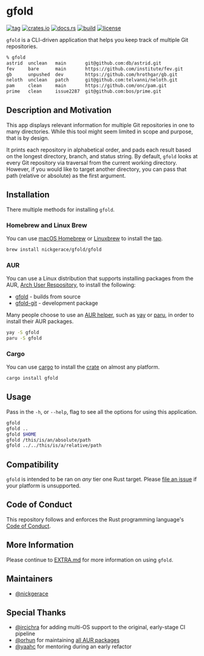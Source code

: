 # gfold

[![tag](https://img.shields.io/github/v/tag/nickgerace/gfold?label=version&style=flat-square)](https://github.com/nickgerace/gfold/releases/latest)
[![crates.io](https://img.shields.io/crates/v/gfold?style=flat-square)](https://crates.io/crates/gfold)
[![docs.rs](https://img.shields.io/docsrs/gfold?style=flat-square)](https://docs.rs/gfold)
[![build](https://img.shields.io/github/workflow/status/nickgerace/gfold/merge/main?style=flat-square)](https://github.com/nickgerace/gfold/actions?query=workflow%3Amerge+branch%3Amain)
[![license](https://img.shields.io/github/license/nickgerace/gfold?style=flat-square)](./LICENSE)

`gfold` is a CLI-driven application that helps you keep track of multiple Git repositories.

```sh
% gfold
astrid  unclean   main       git@github.com:db/astrid.git
fev     bare      main       https://github.com/institute/fev.git
gb      unpushed  dev        https://github.com/hrothgar/gb.git
neloth  unclean   patch      git@github.com:telvanni/neloth.git
pam     clean     main       https://github.com/onc/pam.git
prime   clean     issue2287  git@github.com:bos/prime.git
```

## Description and Motivation

This app displays relevant information for multiple Git repositories in one to many directories.
While this tool might seem limited in scope and purpose, that is by design.

It prints each repository in alphabetical order, and pads each result based on the longest directory, branch, and status string.
By default, `gfold` looks at every Git repository via traversal from the current working directory.
However, if you would like to target another directory, you can pass that path (relative or absolute) as the first argument.

## Installation

There multiple methods for installing `gfold`.

### Homebrew and Linux Brew

You can use [macOS Homebrew](https://brew.sh) or [Linuxbrew](https://docs.brew.sh/Homebrew-on-Linux) to install the [tap](https://github.com/nickgerace/homebrew-gfold).

```sh
brew install nickgerace/gfold/gfold
```

### AUR

You can use a Linux distribution that supports installing packages from the AUR, [Arch User Respository](https://aur.archlinux.org/), to install the following:

- [gfold](https://aur.archlinux.org/packages/gfold/) - builds from source
- [gfold-git](https://aur.archlinux.org/packages/gfold-git/) - development package

Many people choose to use an [AUR helper](https://wiki.archlinux.org/index.php/AUR_helpers), such as [yay](https://github.com/Jguer/yay) or [paru](https://github.com/Morganamilo/paru), in order to install their AUR packages.

```sh
yay -S gfold
paru -S gfold
```

### Cargo

You can use [cargo](https://crates.io) to install the [crate](https://crates.io/crates/gfold) on almost any platform.

```sh
cargo install gfold
```

## Usage

Pass in the `-h`, or `--help`, flag to see all the options for using this application.

```sh
gfold
gfold ..
gfold $HOME
gfold /this/is/an/absolute/path
gfold ../../this/is/a/relative/path
```

## Compatibility

`gfold` is intended to be ran on *any* tier one Rust target.
Please [file an issue](https://github.com/nickgerace/gfold/issues) if your platform is unsupported.

## Code of Conduct

This repository follows and enforces the Rust programming language's [Code of Conduct](https://www.rust-lang.org/policies/code-of-conduct).

## More Information

Please continue to [EXTRA.md](./docs/EXTRA.md) for more information on using `gfold`.

## Maintainers

- [@nickgerace](https://nickgerace.dev)

## Special Thanks

- [@jrcichra](https://github.com/jrcichra) for adding multi-OS support to the original, early-stage CI pipeline
- [@orhun](https://github.com/orhun) for maintaining [all AUR packages](https://github.com/orhun/PKGBUILDs)
- [@yaahc](https://github.com/yaahc) for mentoring during an early refactor
